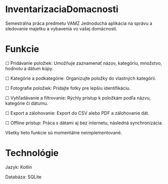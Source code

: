 # InventarizaciaDomacnosti
Semestrálna práca predmetu VAMZ
Jednoduchá aplikácia na správu a sledovanie majetku a vybavenia vo vašej domácnosti.

# Funkcie

  ☐ Pridávanie položiek: Umožňuje zaznamenať názov, kategóriu, množstvo, hodnotu a dátum kúpy.
  
  ☐ Kategórie a podkategórie: Organizujte položky do vlastných kategórií.
  
  ☐ Fotografie položiek: Pridajte fotky pre lepšiu identifikáciu.
  
  ☐ Vyhľadávanie a filtrovanie: Rýchly prístup k položkám podľa názvu, kategórie či dátumu.
  
  ☐ Export a zálohovanie: Export do CSV alebo PDF a zálohovanie dát.
  
  ☐ Offline prístup: Práca s dátami aj bez internetu, následná synchronizácia.
  
Všetky tieto funkcie sú momentálne neimplementované.

# Technológie

  Jazyk: Kotlin
  
  Databáza: SQLite
